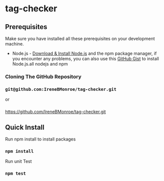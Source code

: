 # tag-checker

## Prerequisites
Make sure you have installed all these prerequisites on your development machine.
* Node.js - [Download & Install Node.js](http://www.nodejs.org/download/) and the npm package manager, if you encounter any problems, you can also use this [GitHub Gist](https://gist.github.com/isaacs/579814) to install Node.js.all nodejs and npm
### Cloning The GitHub Repository
### `git@github.com:IreneBMonroe/tag-checker.git`
or
###
https://github.com/IreneBMonroe/tag-checker.git


## Quick Install
Run npm install to install packages
### `npm install`

Run unit Test
### `npm test`
